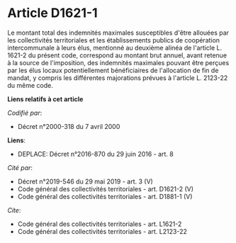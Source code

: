 # Article D1621-1

Le montant total des indemnités maximales susceptibles d'être allouées par les collectivités territoriales et les
établissements publics de coopération intercommunale à leurs élus, mentionné au deuxième alinéa de l'article L. 1621-2 du
présent code, correspond au montant brut annuel, avant retenue à la source de l'imposition, des indemnités maximales pouvant
être perçues par les élus locaux potentiellement bénéficiaires de l'allocation de fin de mandat, y compris les différentes
majorations prévues à l'article L. 2123-22 du même code.

**Liens relatifs à cet article**

_Codifié par_:

  - Décret n°2000-318 du 7 avril 2000

**Liens**:

  - DEPLACE: Décret n°2016-870 du 29 juin 2016 - art. 8

_Cité par_:

  - Décret n°2019-546 du 29 mai 2019 - art. 3 (V)
  - Code général des collectivités territoriales - art. D1621-2 (V)
  - Code général des collectivités territoriales - art. D1881-1 (V)

_Cite_:

  - Code général des collectivités territoriales - art. L1621-2
  - Code général des collectivités territoriales - art. L2123-22
